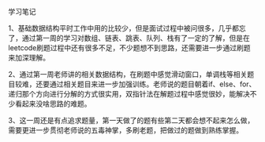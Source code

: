 学习笔记

1、基础数据结构平时工作中用的比较少，但是面试过程中被问很多，几乎都忘了，通过第一周的学习对数组、链表、跳表、队列、栈有了一定的了解，但是在leetcode刷题过程中还有很多不足，不少题想不到思路，还需要进一步通过刷题来加深理解。

2、通过第一周老师讲的相关数据结构，在刷题中感觉滑动窗口，单调栈等相关题目较难，还要通过相关题目来进一步加强训练。老师说的题目朝着if、else、for、递归那个方向进行分解的方式很实用，双指针法在解题过程中感觉很妙，能解决不少看起来没啥思路的难题。

3、这一周还是有点追求题量，第一天做了的题有些第二天都会想不起来怎么做，需要更进一步贯彻老师说的五毒神掌，多刷老题，把做过的题做到熟练掌握。
